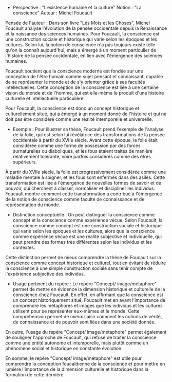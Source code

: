 - Perspective : "L’existence humaine et la culture"
Notion : "La conscience"
Auteur : Michel Foucault

Pensée de l'auteur : Dans son livre "Les Mots et les Choses", Michel Foucault analyse l'évolution de la pensée occidentale depuis la Renaissance et la naissance des sciences humaines. Pour Foucault, la conscience est une construction sociale et historique qui varie selon les époques et les cultures. Selon lui, la notion de conscience n'a pas toujours existé telle qu'on la connaît aujourd'hui, mais a émergé à un moment particulier de l'histoire de la pensée occidentale, en lien avec l'émergence des sciences humaines.

Foucault soutient que la conscience moderne est fondée sur une conception de l'être humain comme sujet pensant et connaissant, capable de se représenter le monde et de s'y orienter grâce à ses facultés intellectuelles. Cette conception de la conscience est liée à une certaine vision du monde et de l'homme, qui est elle-même le produit d'une histoire culturelle et intellectuelle particulière.

Pour Foucault, la conscience est donc un concept historique et culturellement situé, qui a émergé à un moment donné de l'histoire et qui ne doit pas être considéré comme une réalité intemporelle et universelle.

- Exemple : Pour illustrer sa thèse, Foucault prend l'exemple de l'analyse de la folie, qui est selon lui révélatrice des transformations de la pensée occidentale à partir du XVIIe siècle. Avant cette époque, la folie était considérée comme une forme de possession par des forces surnaturelles ou diaboliques, et les fous étaient traités de manière relativement tolérante, voire parfois considérés comme des êtres supérieurs.

À partir du XVIIe siècle, la folie est progressivement considérée comme une maladie mentale à soigner, et les fous sont enfermés dans des asiles. Cette transformation est liée à l'émergence de nouvelles formes de savoir et de pouvoir, qui cherchent à classer, normaliser et discipliner les individus. Foucault montre comment cette transformation a contribué à l'émergence de la notion de conscience comme faculté de connaissance et de représentation du monde.

- Distinction conceptuelle : On peut distinguer la conscience comme concept et la conscience comme expérience vécue. Selon Foucault, la conscience comme concept est une construction sociale et historique qui varie selon les époques et les cultures, alors que la conscience comme expérience vécue est une réalité subjective et individuelle, qui peut prendre des formes très différentes selon les individus et les contextes.

Cette distinction permet de mieux comprendre la thèse de Foucault sur la conscience comme concept historique et culturel, tout en évitant de réduire la conscience à une simple construction sociale sans tenir compte de l'expérience subjective des individus.

- Usage pertinent du repère : Le repère "Concept/ image/métaphore" permet de mettre en évidence la dimension historique et culturelle de la conscience chez Foucault. En effet, en affirmant que la conscience est un concept historiquement situé, Foucault met en avant l'importance de comprendre les métaphores et images que les individus et les cultures utilisent pour se représenter eux-mêmes et le monde. Cette compréhension permet de mieux saisir comment les notions de vérité, de connaissance et de pouvoir sont liées dans une société donnée.

En outre, l'usage du repère "Concept/ image/métaphore" permet également de souligner l'approche de Foucault, qui refuse de traiter la conscience comme une entité autonome et intemporelle, mais plutôt comme un phénomène social et historique en constante évolution.

En somme, le repère "Concept/ image/métaphore" est utile pour comprendre la conception foucaldienne de la conscience et pour mettre en lumière l'importance de la dimension culturelle et historique dans la formation de cette dernière.

